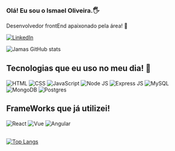 ### Olá! Eu sou o Ismael Oliveira.🖐️
Desenvolvedor frontEnd apaixonado pela área! 🥰



[![LinkedIn](https://img.shields.io/badge/LinkedIn-0077B5?style=for-the-badge&logo=linkedin&logoColor=white)](https://www.linkedin.com/in/ismael-oliveira-5b4a98135/)

![Jamas GitHub stats](https://github-readme-stats.vercel.app/api?username=ismaelp96&show_icons=true&theme=tokyonight)

## Tecnologias que eu uso no meu dia! 🚀

<div style="display: inline_block">
<img align="center" src="https://img.shields.io/badge/HTML5-E34F26?style=for-the-badge&logo=html5&logoColor=white" alt="HTML" title="HTML" >
<img align="center" src="https://img.shields.io/badge/CSS3-1572B6?style=for-the-badge&logo=css3&logoColor=white" alt="CSS" title="CSS" >
<img align="center" src="https://img.shields.io/badge/JavaScript-F7DF1E?style=for-the-badge&logo=javascript&logoColor=black" alt="JavaScript" title="JavaScript" >
<img align="center" src="https://img.shields.io/badge/Node.js-43853D?style=for-the-badge&logo=node.js&logoColor=white" alt="Node JS" title="Node JS" >
<img align="center" src="https://img.shields.io/badge/Express.js-404D59?style=for-the-badge" alt="Express JS" title="Express JS" >
<img align="center" src="https://img.shields.io/badge/MySQL-00000F?style=for-the-badge&logo=mysql&logoColor=white" alt="MySQL" title="MySQL" >
<img align="center "src="https://img.shields.io/badge/MongoDB-4EA94B?style=for-the-badge&logo=mongodb&logoColor=white" alt="MongoDB" title="MongoDB" >
<img align="center "src="https://img.shields.io/badge/PostgreSQL-316192?style=for-the-badge&logo=postgresql&logoColor=white" alt="Postgres" title="Postgres" >

  
</div>

## FrameWorks que já utilizei!
<div style="display: inline_block">
<img align="center" src="https://img.shields.io/badge/React-20232A?style=for-the-badge&logo=react&logoColor=61DAFB" alt="React" title="React" >
<img align="center" src="https://img.shields.io/badge/Vue.js-35495E?style=for-the-badge&logo=vue.js&logoColor=4FC08D" alt="Vue" title="Vue" >
<img align="center" src="https://img.shields.io/badge/Angular-DD0031?style=for-the-badge&logo=angular&logoColor=white" alt="Angular" title"Angular" >
</div><br/>



[![Top Langs](https://github-readme-stats.vercel.app/api/top-langs/?username=ismaelp96&layout=compact)](https://github.com/anuraghazra/github-readme-stats)

